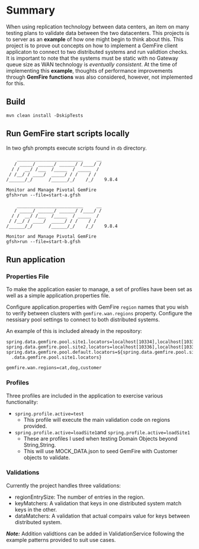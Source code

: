 # Summary
When using replication technology between data centers, an item on many testing plans to validate data between the two datacenters. This projects is to server as an **example** of how one might begin to think about this. This project is to prove out concepts on how to implement a GemFire client applicaton to connect to two distributed systems and run validtion checks. It is important to note that the systems must be static with no Gateway queue size as WAN technology is _eventually consistent_. At the time of implementing this **example**, thoughts of performance improvements through **GemFire functions** was also considered, however, not implemented for this. 

## Build
```
mvn clean install -DskipTests
```

## Run GemFire start scripts locally

In two gfsh prompts execute scripts found in `db` directory.

```
    _________________________     __
   / _____/ ______/ ______/ /____/ /
  / /  __/ /___  /_____  / _____  / 
 / /__/ / ____/  _____/ / /    / /  
/______/_/      /______/_/    /_/    9.8.4

Monitor and Manage Pivotal GemFire
gfsh>run --file=start-a.gfsh
```

```
    _________________________     __
   / _____/ ______/ ______/ /____/ /
  / /  __/ /___  /_____  / _____  / 
 / /__/ / ____/  _____/ / /    / /  
/______/_/      /______/_/    /_/    9.8.4

Monitor and Manage Pivotal GemFire
gfsh>run --file=start-b.gfsh
```

## Run application 

### Properties File
To make the application easier to manage, a set of profiles have been set as well as a simple application.properties file.

Configure application.properties with GemFire `region` names that you wish to verify between clusters with `gemfire.wan.regions` property.
Configure the nessisary pool settings to connect to both distributed systems.

An example of this is included already in the repository: 

```
spring.data.gemfire.pool.site1.locators=localhost[10334],localhost[10335]
spring.data.gemfire.pool.site2.locators=localhost[10336],localhost[10337]
spring.data.gemfire.pool.default.locators=${spring.data.gemfire.pool.site2.locators},${spring\
  .data.gemfire.pool.site1.locators}

gemfire.wan.regions=cat,dog,customer
```

### Profiles
Three profiles are included in the application to exercise various functionality:
* `spring.profile.active=test`
   * This profile will execute the main validation code on regions provided.
* `spring.profile.active=loadSite1`and `spring.profile.active=loadSite1`
   * These are profiles I used when testing Domain Objects beyond String,String. 
   * This will use MOCK_DATA.json to seed GemFire with Customer objects to validate. 
   
### Validations
Currently the project handles three validations:
* regionEntrySize: The number of entries in the region.
* keyMatchers: A validation that keys in one distributed system match keys in the other.
* dataMatchers: A validation that actual compairs value for keys between distributed system. 

_**Note:**_ Addition validtions can be added in ValidationService following the example patterns provided to suit use cases. 
 
